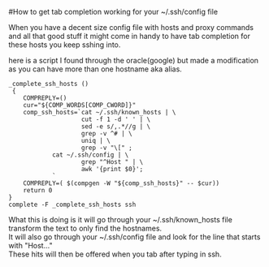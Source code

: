 #How to get tab completion working for your ~/.ssh/config file

When you have a decent size config file with hosts and proxy commands and all that good stuff
it might come in handy to have tab completion for these hosts you keep sshing into.  

here is a script I found through the oracle(google) but made a modification as you can have
more than one hostname aka alias. 

```
_complete_ssh_hosts ()
 {
    COMPREPLY=()
    cur="${COMP_WORDS[COMP_CWORD]}"
    comp_ssh_hosts=`cat ~/.ssh/known_hosts | \
                    cut -f 1 -d ' ' | \
                    sed -e s/,.*//g | \
                    grep -v ^# | \
	                uniq | \
	                grep -v "\[" ;
            cat ~/.ssh/config | \
	                grep "^Host " | \
		            awk '{print $0}';
		    `
    COMPREPLY=( $(compgen -W "${comp_ssh_hosts}" -- $cur))
    return 0
}
complete -F _complete_ssh_hosts ssh
```

What this is doing is it will go through your ~/.ssh/known_hosts file transform the text to only find the hostnames.  
It will also go through your ~/.ssh/config file and look for the line that starts with "Host..."  
These hits will then be offered when you tab after typing in ssh.

